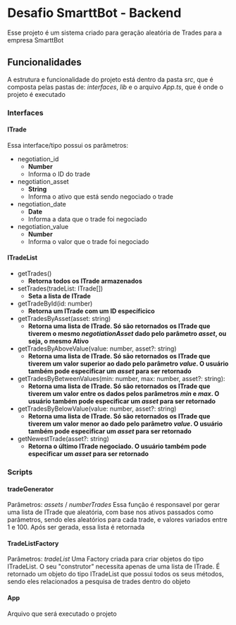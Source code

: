 # Desafio SmarttBot - Backend

Esse projeto é um sistema criado para geração aleatória de Trades para a empresa SmarttBot

## Funcionalidades

A estrutura e funcionalidade do projeto está dentro da pasta _src_, que é composta pelas pastas de: _interfaces_, _lib_ e o arquivo _App.ts_, que é onde o projeto é executado

### **Interfaces**

#### **ITrade**

Essa interface/tipo possui os parâmetros:

- negotiation_id
  - **Number**
  - Informa o ID do trade
- negotiation_asset
  - **String**
  - Informa o ativo que está sendo negociado o trade
- negotiation_date
  - **Date**
  - Informa a data que o trade foi negociado
- negotiation_value
  - **Number**
  - Informa o valor que o trade foi negociado

#### **ITradeList**

- getTrades()
  - **Retorna todos os ITrade armazenados**
- setTrades(tradeList: ITrade[])
  - **Seta a lista de ITrade**
- getTradeById(id: number)
  - **Retorna um ITrade com um ID específicico**
- getTradesByAsset(asset: string)
  - **Retorna uma lista de ITrade. Só são retornados os ITrade que tiverem o mesmo _negotiationAsset_ dado pelo parâmetro _asset_, ou seja, o mesmo Ativo**
- getTradesByAboveValue(value: number, asset?: string)
  - **Retorna uma lista de ITrade. Só são retornados os ITrade que tiverem um valor superior ao dado pelo parâmetro _value_. O usuário também pode especificar um _asset_ para ser retornado**
- getTradesByBetweenValues(min: number, max: number, asset?: string):
  - **Retorna uma lista de ITrade. Só são retornados os ITrade que tiverem um valor entre os dados pelos parâmetros _min_ e _max_. O usuário também pode especificar um _asset_ para ser retornado**
- getTradesByBelowValue(value: number, asset?: string)
  - **Retorna uma lista de ITrade. Só são retornados os ITrade que tiverem um valor menor ao dado pelo parâmetro _value_. O usuário também pode especificar um _asset_ para ser retornado**
- getNewestTrade(asset?: string)
  - **Retorna o último ITrade negociado. O usuário também pode especificar um _asset_ para ser retornado**

### Scripts

#### **tradeGenerator**

Parâmetros: _assets_ / _numberTrades_
Essa função é responsavel por gerar uma lista de ITrade que aleatória, com base nos ativos passados como parâmetros, sendo eles aleatórios para cada trade, e valores variados entre 1 e 100. Após ser gerada, essa lista é retornada

#### **TradeListFactory**

Parâmetros: _tradeList_
Uma Factory criada para criar objetos do tipo ITradeList. O seu "construtor" necessita apenas de uma lista de ITrade. É retornado um objeto do tipo ITradeList que possui todos os seus métodos, sendo eles relacionados a pesquisa de trades dentro do objeto

#### **App**

Arquivo que será executado o projeto
